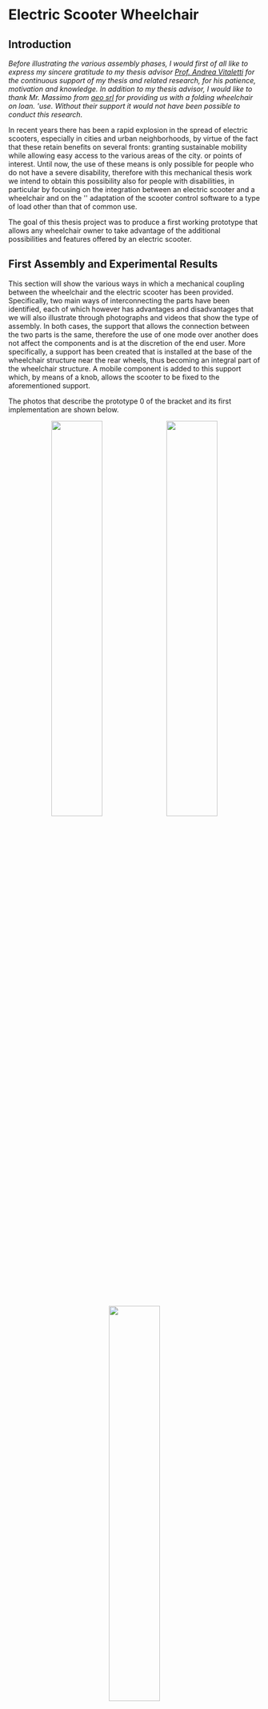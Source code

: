# Electric Scooter Wheelchair

## Introduction

*Before illustrating the various assembly phases, I would first of all like to express my sincere gratitude to my thesis advisor [Prof. Andrea Vitaletti](https://andreavitaletti.github.io/) for the continuous support of my thesis and related research, for his patience, motivation and knowledge.
In addition to my thesis advisor, I would like to thank Mr. Massimo from [aeo srl](https://www.aeosrl.com/) for providing us with a folding wheelchair on loan. 'use. Without their support it would not have been possible to conduct this research.*

In recent years there has been a rapid explosion in the spread of electric scooters, especially in cities and urban neighborhoods, by virtue of the fact that these retain benefits on several fronts: granting sustainable mobility while allowing easy access to the various areas of the city. or points of interest.
Until now, the use of these means is only possible for people who do not have a severe disability, therefore with this mechanical thesis work we intend to obtain this possibility also for people with disabilities, in particular by focusing on the integration between an electric scooter and a wheelchair and on the '' adaptation of the scooter control software to a type of load other than that of common use.

The goal of this thesis project was to produce a first working prototype that allows any wheelchair owner to take advantage of the additional possibilities and features offered by an electric scooter.

## First Assembly and Experimental Results

This section will show the various ways in which a mechanical coupling between the wheelchair and the electric scooter has been provided. Specifically, two main ways of interconnecting the parts have been identified, each of which however has advantages and disadvantages that we will also illustrate through photographs and videos that show the type of assembly. In both cases, the support that allows the connection between the two parts is the same, therefore the use of one mode over another does not affect the components and is at the discretion of the end user. More specifically, a support has been created that is installed at the base of the wheelchair structure near the rear wheels, thus becoming an integral part of the wheelchair structure. A mobile component is added to this support which, by means of a knob, allows the scooter to be fixed to the aforementioned support.

The photos that describe the prototype 0 of the bracket and its first implementation are shown below.

<p align="center">
  <img src="https://github.com/LucaTomei/LucaTomei.github.io/raw/master/static/img/projects/wheelchair/primo_prototipo.jpg" width="45%" />
  <img src="https://github.com/LucaTomei/LucaTomei.github.io/raw/master/static/img/projects/wheelchair/staffa_misure.jpg" width="45%" /> 
</p>
<p align="center">
  <img src="https://github.com/LucaTomei/LucaTomei.github.io/raw/master/static/img/projects/wheelchair/cuscinetto.JPG" width="45%" />
</p>

Specifically, three knobs were used connected to three respective threaded bars and to three anti-vibration nylon pads designed and 3D printed. The threaded bars have been cut to size and, through a joint in the part that connects them to the anti-vibration mounts, allows the scooter to be kept firmly on the support with respect to the longitudinal and lateral movements produced by acceleration, braking and steering phenomena. Furthermore, the knob placed in a horizontal position with respect to the ground allows to raise the position of the front wheels of the wheelchair which, in both assembly modes, would create problems of a kinematic nature. In this sense they are "disabled" in their functionality and therefore the movement of the wheelchair will be subject only to the traction and steering imposed by the scooter. In addition, by means of a steel hinge, the moving part connected to the support allows the scooter to enter under the wheelchair without it having to be lifted or moved.
Furthermore, since electric scooters do not have reverse gear at the level of the electric motor, it is necessary to ensure that this is still done even by those with disabilities. In this sense, the structure created does not in any way interfere with the user's ability to reverse in the same way as he would do with a wheelchair not equipped with a scooter. Specifically, by acting on the rear wheels of the wheelchair and making the steering using the handlebar of the scooter, it is possible to reverse without any effort without the scooter being an obstacle in carrying out these actions.

<p align="center">
  <img src="https://github.com/LucaTomei/LucaTomei.github.io/blob/master/static/img/projects/wheelchair/Bracket%20Movement.gif" width="45%" />
  <img src="https://github.com/LucaTomei/LucaTomei.github.io/raw/master/static/docs/Wheelchair%20Bracket_Horizontal.png" width="45%" /> 
</p>

<p align="center">
  <img src="https://github.com/LucaTomei/LucaTomei.github.io/raw/master/static/img/projects/wheelchair/IMG_3766.jpg" width="45%" />
  <img src="https://github.com/LucaTomei/LucaTomei.github.io/raw/master/static/img/projects/wheelchair/IMG_3765.jpg" width="45%" /> 
</p>


### First assembly method

The first assembly method foresees that the rear wheel of the scooter is located before the “x” structure, that is the one that allows the wheelchair to be folded. The use of this mode requires that the steering wheel of the scooter is folded because otherwise it would be too far from the wheelchair seat. In this sense, the use of the folded steering allows the user to enjoy a wide view and at the same time to carry out steering maneuvers easily and without fatigue. On the other hand, however, the turning radius is considerably reduced, or by about 30% of the steering of the scooter, which effectively reduces the steering capacity of the vehicle itself. In light of this problem, a further method of assembly has therefore been envisaged, although this is the one that has the most advantages at the current stage of development. Some images and videos relating to this method of assembly and its use will be shown below.


<div align="center">
  <a href="https://www.youtube.com/watch?v=pedpYrB-Tpg"><img src="https://img.youtube.com/vi/pedpYrB-Tpg/0.jpg" alt="First assembly method - Indoor" width="45%"></a>
  <a href="https://www.youtube.com/watch?v=0CFREP4uoyM"><img src="https://img.youtube.com/vi/0CFREP4uoyM/0.jpg" alt="First assembly method - Driving" width="45%"></a>
</div>

### Second assembly method

The second assembly method foresees that the position of the rear wheel is located before the “x” structure of the wheelchair described above. In this case, unlike the previous driving mode, the handlebar is much closer to the user so it is not necessary to use it folded and this allows you to take full advantage of the steering radius of the scooter. On the other hand, however, this configuration reduces the field of vision of the end user since the steering will be located at a height higher than his shoulders. This is because the scooter is designed to be used in an upright position. Obviously this problem would be solved when using a scooter with telescopic steering, therefore able to adjust the height of the steering itself.
Some images and videos relating to this method of assembly and its use will be shown below.

<div align="center">
  <a href="https://www.youtube.com/watch?v=v104yqsH2Jk"><img src="https://img.youtube.com/vi/v104yqsH2Jk/0.jpg" alt="Second assembly method - Indoor" width="45%"></a>
  <a href="https://www.youtube.com/watch?v=Zkwy78TF8J8"><img src="https://img.youtube.com/vi/Zkwy78TF8J8/0.jpg" alt="Second assembly method - Driving" width="45%"></a>
</div>

## Graphical Results

Below we will illustrate numerous graphs aimed at showing the performance of the scooter with the standard firmware, driven without a wheelchair, and with the custom firmware created in this thesis, coupled to the wheelchair. Specifically, the graphs relating to current, battery discharge, temperature, residual distance, voltage and power supplied by the motor will be shown.

<p align="center">
  <img src="https://github.com/LucaTomei/LucaTomei.github.io/raw/master/static/img/projects/wheelchair/results/2_curr%2Btemp.png" width="33%" />
  <img src="https://github.com/LucaTomei/LucaTomei.github.io/raw/master/static/img/projects/wheelchair/results/2_batt%2Bdist%2Bvolt.png" width="33%" /> 
  <img src="https://github.com/LucaTomei/LucaTomei.github.io/raw/master/static/img/projects/wheelchair/results/2_power.png" width="33%" /> 
</p>

From this point on we will show the graphs relating to the physical quantities that it was possible to acquire regarding the operation of the electric scooter coupled to the wheelchair.

<p align="center">
  <img src="https://github.com/LucaTomei/LucaTomei.github.io/raw/master/static/img/projects/wheelchair/results/1_curr%2Btemp.png" width="33%" />
  <img src="https://github.com/LucaTomei/LucaTomei.github.io/raw/master/static/img/projects/wheelchair/results/1_batt%2Bdist%2Bvolt.png" width="33%" /> 
  <img src="https://github.com/LucaTomei/LucaTomei.github.io/raw/master/static/img/projects/wheelchair/results/1_power.png" width="33%" /> 
</p>

The graphs below show the test drive with the relative distance traveled during the road test.

<p align="center">
  <img src="https://github.com/LucaTomei/LucaTomei.github.io/raw/master/static/img/projects/wheelchair/results/gif1.gif" width="45%" />
  <img src="https://github.com/LucaTomei/LucaTomei.github.io/raw/master/static/img/projects/wheelchair/results/gif2.gif" width="45%" /> 
</p>


## Conclusions and future work

The goal of this thesis project was to produce a first working prototype that allows any wheelchair owner to take advantage of the additional possibilities and features offered by an electric scooter.
On the basis of the experiments carried out, encouraging results emerged as it was possible to achieve the mechanical coupling between the two bodies and the modification of the firmware without affecting the functioning of the electric scooter and without adding further problems for the user. Furthermore, it was possible to achieve this without having to distort the structure and nature of the scooter and wheelchair, in such a way as to guarantee their operation regardless of the connection between the two.
On the other hand, less encouraging results also emerged from the experiments since, as shown in the paragraph relating to assembly methods, both do not allow to have a 100% efficient and effective guide since both modes have advantages and limitations due to the structure. physics of the two so heterogeneous media. In particular, the main defect relating to reduced visibility would be tackled when there are electric scooters with telescopic steering on the market which, however, are currently very little diffusion and in any case a modification of the steering would require a significant adaptation work. This problem would therefore not allow the use of sharing scooters. On the other hand, the second mode would allow the scooter to be used by both able-bodied and disabled users, but at the expense of a reduced turning radius when using a wheelchair. We therefore believe that this second mode is the most suitable to be used on a permanent basis and that allows access to the benefits and potential of the scooter to the widest possible audience.
However, there is still a lot of work to be done as this project could be extended to a larger number of brands of electric scooters and wheelchairs and also companies operating in the electric scooter rental market could be involved in order to share with them the results obtained in this thesis work thus allowing disabled people to be able to use the modified firmware on the basis of their needs, with a simple request to the server via an application.
Further developments could be aimed at obtaining a finer tuning of the firmware parameters and therefore more effective and comfortable for driving by people with disabilities, also adapting it to the various engine models available on the market. Further room for improvement can be had by integrating cutting-edge technologies in this project, for example through the use of machine learning for computer vision tasks. More specifically, video cameras could be integrated into the scooter and then used to be able to have a representation of the outside world and on the basis of this guarantee greater safety through the aid of machine learning algorithms, for example in helping the user to carry out the braking phase when an obstacle or a red light is detected.
In closing, further developments that have already been foreseen concern for example the possibility of installing a safety belt on the wheelchair, an increased battery that allows you to extend the autonomy of the scooter and a reinforcement of the scooter control unit that allows for greater performance. and faster engine reaction times.
The reinforcement of the control unit consists in adding tin and possibly a copper wire in the rear tracks of the control unit itself, where high levels of current pass through. In this way there will be an increase in the diameter of the same which will allow not to have overheating. A broader and more advanced work can include the replacement of mosfets with higher quality components without causing any damage to the control unit with firmware that use higher currents.



### For information about the project check out [my personal webpage](https://lucatomei.github.io) or follow me on:

<div align="center">
  <a href="https://github.com/LucaTomei/" ><img src="https://img.icons8.com/ios/50/000000/github--v2.gif" width="8%" hspace="25"/></a>
  <a href="https://www.youtube.com/playlist?list=PLc5qWHNIyMOJ6JQbtwOI_JOLSSAsy53RV"><img src="https://img.icons8.com/color/48/000000/youtube--v3.gif" width="8%"  hspace="25"/></a>
  <a href="https://it.linkedin.com/in/luca-tomei-760296ab"><img src="https://img.icons8.com/color/48/4a90e2/linkedin-2--v2.gif" width="8%"  hspace="25"/></a>
  <a href="https://www.facebook.com/profile.php?id=100010340402905"><img src="https://img.icons8.com/color/48/4a90e2/facebook-circled--v4.gif" width="8%"  hspace="25"/></a>
  <a href="https://twitter.com/LucaTomei1995"><img src="https://img.icons8.com/color/48/000000/twitter-circled--v2.gif" width="8%" /></a>
</div>

